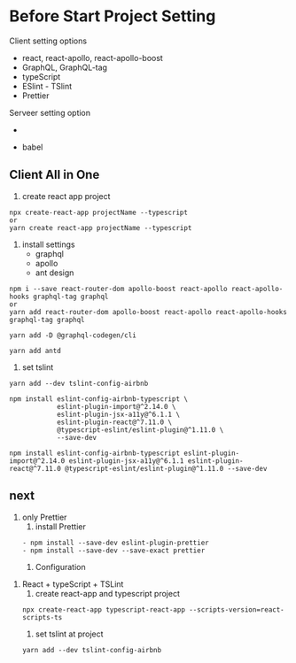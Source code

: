 # Before Start Project Setting

Client setting options

- react, react-apollo, react-apollo-boost
- GraphQL, GraphQL-tag
- typeScript
- ESlint - TSlint
- Prettier

Serveer setting option

-

- babel

## Client All in One

1. create react app project

```
npx create-react-app projectName --typescript
or
yarn create react-app projectName --typescript
```

1. install settings
   - graphql
   - apollo
   - ant design

```
npm i --save react-router-dom apollo-boost react-apollo react-apollo-hooks graphql-tag graphql
or
yarn add react-router-dom apollo-boost react-apollo react-apollo-hooks graphql-tag graphql

yarn add -D @graphql-codegen/cli

yarn add antd
```

1. set tslint

```
yarn add --dev tslint-config-airbnb
```

```
npm install eslint-config-airbnb-typescript \
            eslint-plugin-import@^2.14.0 \
            eslint-plugin-jsx-a11y@^6.1.1 \
            eslint-plugin-react@^7.11.0 \
            @typescript-eslint/eslint-plugin@^1.11.0 \
            --save-dev

npm install eslint-config-airbnb-typescript eslint-plugin-import@^2.14.0 eslint-plugin-jsx-a11y@^6.1.1 eslint-plugin-react@^7.11.0 @typescript-eslint/eslint-plugin@^1.11.0 --save-dev
```

## next

1. only Prettier
   1. install Prettier
   ```
   - npm install --save-dev eslint-plugin-prettier
   - npm install --save-dev --save-exact prettier
   ```
   1. Configuration

1) React + typeScript + TSLint
   1. create react-app and typescript project
   ```
   npx create-react-app typescript-react-app --scripts-version=react-scripts-ts
   ```
   1. set tslint at project
   ```
   yarn add --dev tslint-config-airbnb
   ```
